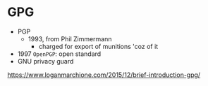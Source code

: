 # GPG
- PGP 
  - 1993, from Phil Zimmermann
    - charged for export of munitions 'coz of it
- 1997 `OpenPGP`: open standard
- GNU privacy guard

https://www.loganmarchione.com/2015/12/brief-introduction-gpg/




